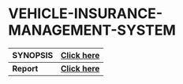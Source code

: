 # VEHICLE-INSURANCE-MANAGEMENT-SYSTEM

|SYNOPSIS|[Click here](https://github.com/SKsaikiran/VEHICLE-INSURANCE-MANAGEMENT-SYSTEM/blob/2aad7133cb5a7b3220e1ad215296059b6997b7b7/Documents/SYNOPSIS.md)|
|:-----|:---|
|**Report**|[**Click here**](https://github.com/SKsaikiran/VEHICLE-INSURANCE-MANAGEMENT-SYSTEM/blob/f941b0a4e2692e836a501336446a3e9386fbbb6b/Documents/Report.md)|

